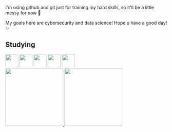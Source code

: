 I'm using github and git just for training my hard skills, so it'll be a little messy for now 🤔

My goals here are cybersecurity and data science! Hope u have a good day!✨ 

## Studying
<img loading="lazy" src="https://cdn.jsdelivr.net/gh/devicons/devicon@latest/icons/javascript/javascript-original.svg" width="40" height="40"/>
<img loading="lazy" src="https://cdn.jsdelivr.net/gh/devicons/devicon@latest/icons/c/c-original.svg" width="40" height="40" />
<img loading="lazy" src="https://cdn.jsdelivr.net/gh/devicons/devicon@latest/icons/csharp/csharp-original.svg" width="40" height="40"/>
<img loading="lazy" src="https://cdn.jsdelivr.net/gh/devicons/devicon@latest/icons/mysql/mysql-original.svg" width="40" height="40" />
<img loading="lazy" src="https://cdn.jsdelivr.net/gh/devicons/devicon@latest/icons/python/python-original.svg" width="40" height="40"/>


<div>
<a href="https://github.com/geovanabots">
<img loading="lazy" height="180em" src="https://github-readme-stats.vercel.app/api/top-langs/?username=geovanabots&layout=compact&langs_count=7&theme=dracula"/>
<img loading="lazy" height="180em" src="https://github-readme-stats.vercel.app/api?username=geovanabots&show_icons=true&theme=dracula&include_all_commits=true&count_private=true"/>
</div>

